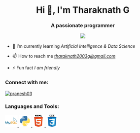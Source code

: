 <h1 align="center">Hi 👋, I'm Tharaknath G</h1>
<h3 align="center">A passionate programmer </h3>

<p align="center"> <img src="https://images.app.goo.gl/EkR3t3GKJunn5HJq9" /> </p>

- 🌱 I’m currently learning *Artificial Intelligence & Data Science*

- 📫 How to reach me *tharaknath2003g@gmail.com*

- ⚡ Fun fact *I am friendly*

<h3 align="left">Connect with me:</h3>
<p align="left">
<a href="https://www.linkedin.com/in/tharaknath-g-367996262/" target="blank"><img align="center" src="https://raw.githubusercontent.com/rahuldkjain/github-profile-readme-generator/master/src/images/icons/Social/linked-in-alt.svg" alt="pranesh03" height="30" width="40" /></a>
</p>

<h3 align="left">Languages and Tools:</h3>
<p align="left"> <a href="https://www.mysql.com/" target="_blank" rel="noreferrer"> <img src="https://raw.githubusercontent.com/devicons/devicon/master/icons/mysql/mysql-original-wordmark.svg" alt="mysql" width="40" height="40"/> </a> <a href="https://www.python.org" target="_blank" rel="noreferrer"> <img src="https://raw.githubusercontent.com/devicons/devicon/master/icons/python/python-original.svg" alt="python" width="40" height="40"/> </a> <a href="https://www.w3.org/html/" target="_blank" rel="noreferrer"> <img src="https://raw.githubusercontent.com/devicons/devicon/master/icons/html5/html5-original-wordmark.svg" alt="html5" width="40" height="40"/> </a> <a href="https://www.w3schools.com/css/" target="_blank" rel="noreferrer"> <img src="https://raw.githubusercontent.com/devicons/devicon/master/icons/css3/css3-original-wordmark.svg" alt="css3" width="40" height="40"/> </a> </p>
